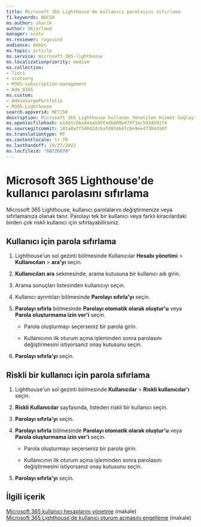 ```yaml
---
title: Microsoft 365 Lighthouse'de kullanıcı parolasını sıfırlama
f1.keywords: NOCSH
ms.author: sharik
author: SKjerland
manager: scotv
ms.reviewer: ragovind
audience: Admin
ms.topic: article
ms.service: microsoft-365-lighthouse
ms.localizationpriority: medium
ms.collection:
- Tier1
- scotvorg
- M365-subscription-management
- Adm_O365
ms.custom:
- AdminSurgePortfolio
- M365-Lighthouse
search.appverid: MET150
description: Microsoft 365 Lighthouse kullanan Yönetilen Hizmet Sağlayıcıları (MSP' ler) için, tek bir kullanıcı veya farklı kiracılardaki birden çok riskli kullanıcı için parola sıfırlamayı öğrenin.
ms.openlocfilehash: e14d1cbba44aa509fadb800ed79f3ac5034b9174
ms.sourcegitcommit: 181a0aff54842dcbafd834647c6e9ee47304d10f
ms.translationtype: MT
ms.contentlocale: tr-TR
ms.lasthandoff: 10/27/2022
ms.locfileid: "68726078"
---
```

# <a name="reset-a-user-password-in-microsoft-365-lighthouse"></a>Microsoft 365 Lighthouse'de kullanıcı parolasını sıfırlama

Microsoft 365 Lighthouse, kullanıcı parolalarını değiştirmenize veya sıfırlamanıza olanak tanır. Parolayı tek bir kullanıcı veya farklı kiracılardaki birden çok riskli kullanıcı için sıfırlayabilirsiniz.

## <a name="reset-a-password-for-a-user"></a>Kullanıcı için parola sıfırlama

1. Lighthouse'un sol gezinti bölmesinde Kullanıcılar **Hesabı yönetimi** >  **Kullanıcıları** > **ara'yı** seçin.

2. **Kullanıcıları ara** sekmesinde, arama kutusuna bir kullanıcı adı girin.

3. Arama sonuçları listesinden kullanıcıyı seçin.

4. Kullanıcı ayrıntıları bölmesinde **Parolayı sıfırla'yı** seçin.

5. **Parolayı sıfırla** bölmesinde **Parolayı otomatik olarak oluştur'u** veya **Parola oluşturmama izin ver'i** seçin.

    - Parola oluşturmayı seçerseniz bir parola girin.

    - Kullanıcının ilk oturum açma işleminden sonra parolasını değiştirmesini istiyorsanız onay kutusunu seçin.

6. **Parolayı sıfırla'yı** seçin.

## <a name="reset-a-password-for-a-risky-user"></a>Riskli bir kullanıcı için parola sıfırlama

1. Lighthouse'un sol gezinti bölmesinde **Kullanıcılar** > **Riskli kullanıcılar'ı** seçin.

2. **Riskli Kullanıcılar** sayfasında, listeden riskli bir kullanıcı seçin.

3. **Parolayı sıfırla'yı** seçin.

4. **Parolayı sıfırla** bölmesinde **Parolayı otomatik olarak oluştur'u** veya **Parola oluşturmama izin ver'i** seçin.

   - Parola oluşturmayı seçerseniz bir parola girin.

   - Kullanıcının ilk oturum açma işleminden sonra parolasını değiştirmesini istiyorsanız onay kutusunu seçin.

5. **Parolayı sıfırla'yı** seçin.

## <a name="related-content"></a>İlgili içerik

[Microsoft 365 kullanıcı hesaplarını yönetme](../enterprise/manage-microsoft-365-accounts.md) (makale)\
[Microsoft 365 Lighthouse'de kullanıcı oturum açmasını engelleme](m365-lighthouse-block-user-signin.md) (makale)
